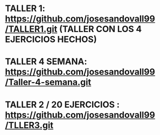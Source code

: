 # TALLER 1: https://github.com/josesandovall99/TALLER1.git (TALLER CON LOS 4 EJERCICIOS HECHOS)
# TALLER 4 SEMANA: https://github.com/josesandovall99/Taller-4-semana.git
# TALLER 2 / 20 EJERCICIOS : https://github.com/josesandovall99/TLLER3.git
